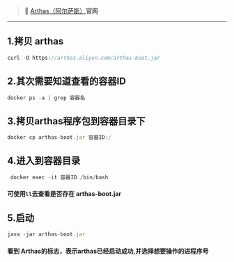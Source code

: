 >  :house_with_garden: [Arthas（阿尔萨斯）](https://arthas.aliyun.com/)**官网**

---

## 1.拷贝 arthas

```js
curl -O https://arthas.aliyun.com/arthas-boot.jar
```

## 2.其次需要知道查看的容器ID

```js
docker ps -a | grep 容器名
```

## 3.拷贝arthas程序包到容器目录下

```js
docker cp arthas-boot.jar 容器ID:/
```

## 4.进入到容器目录

```js
 docker exec -it 容器ID /bin/bash 
```

#### 可使用```ll```去查看是否存在 arthas-boot.jar

## 5.启动

```js
java -jar arthas-boot.jar
```
#### 看到 Arthas的标志，表示arthas已经启动成功,并选择想要操作的进程序号
